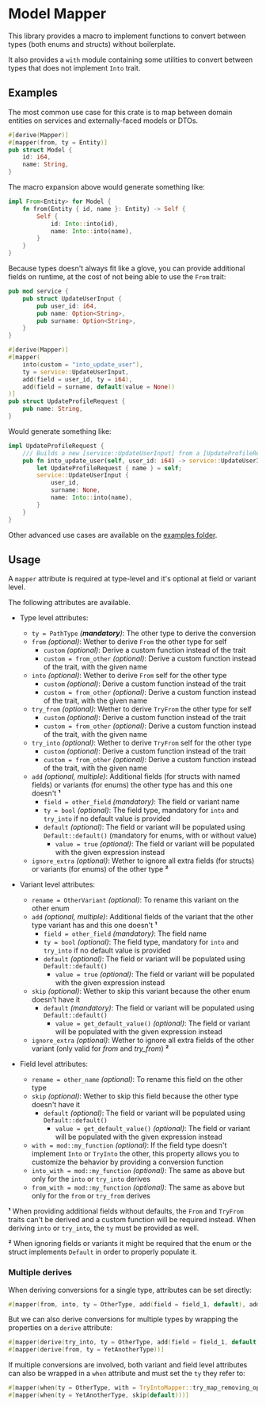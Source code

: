 # Model Mapper

This library provides a macro to implement functions to convert between types (both enums and structs) without boilerplate.

It also provides a `with` module containing some utilities to convert between types that does not implement `Into` trait.

## Examples

The most common use case for this crate is to map between domain entities on services and externally-faced models or DTOs.

```rs
#[derive(Mapper)]
#[mapper(from, ty = Entity)]
pub struct Model {
    id: i64,
    name: String,
}
```

The macro expansion above would generate something like:

```rs
impl From<Entity> for Model {
    fn from(Entity { id, name }: Entity) -> Self {
        Self {
            id: Into::into(id),
            name: Into::into(name),
        }
    }
}
```

Because types doesn't always fit like a glove, you can provide additional fields on runtime, at the cost of not being
able to use the `From` trait:

```rs
pub mod service {
    pub struct UpdateUserInput {
        pub user_id: i64,
        pub name: Option<String>,
        pub surname: Option<String>,
    }
}

#[derive(Mapper)]
#[mapper(
    into(custom = "into_update_user"),
    ty = service::UpdateUserInput,
    add(field = user_id, ty = i64),
    add(field = surname, default(value = None))
)]
pub struct UpdateProfileRequest {
    pub name: String,
}
```

Would generate something like:

```rs
impl UpdateProfileRequest {
    /// Builds a new [service::UpdateUserInput] from a [UpdateProfileRequest]
    pub fn into_update_user(self, user_id: i64) -> service::UpdateUserInput {
        let UpdateProfileRequest { name } = self;
        service::UpdateUserInput {
            user_id,
            surname: None,
            name: Into::into(name),
        }
    }
}
```

Other advanced use cases are available on the [examples folder](./model-mapper/examples/).

## Usage

A `mapper` attribute is required at type-level and it's optional at field or variant level.

The following attributes are available.

- Type level attributes:

  - `ty = PathType` _(**mandatory**)_: The other type to derive the conversion
  - `from` _(optional)_: Wether to derive `From` the other type for self
    - `custom` _(optional)_: Derive a custom function instead of the trait
    - `custom = from_other` _(optional)_: Derive a custom function instead of the trait, with the given name
  - `into` _(optional)_: Wether to derive `From` self for the other type
    - `custom` _(optional)_: Derive a custom function instead of the trait
    - `custom = from_other` _(optional)_: Derive a custom function instead of the trait, with the given name
  - `try_from` _(optional)_: Wether to derive `TryFrom` the other type for self
    - `custom` _(optional)_: Derive a custom function instead of the trait
    - `custom = from_other` _(optional)_: Derive a custom function instead of the trait, with the given name
  - `try_into` _(optional)_: Wether to derive `TryFrom` self for the other type
    - `custom` _(optional)_: Derive a custom function instead of the trait
    - `custom = from_other` _(optional)_: Derive a custom function instead of the trait, with the given name
  - `add` _(optional, multiple)_: Additional fields (for structs with named fields) or variants (for enums) the
    other type has and this one doesn't **&#x00b9;**
    - `field = other_field` _(mandatory)_: The field or variant name
    - `ty = bool` _(optional)_: The field type, mandatory for `into` and `try_into` if no default value is provided
    - `default` _(optional)_: The field or variant will be populated using `Default::default()` (mandatory for enums,
      with or without value)
      - `value = true` _(optional)_: The field or variant will be populated with the given expression instead
  - `ignore_extra` _(optional)_: Wether to ignore all extra fields (for structs) or variants (for enums) of the other
    type **&#x00b2;**

- Variant level attributes:

  - `rename = OtherVariant` _(optional)_: To rename this variant on the other enum
  - `add` _(optional, multiple)_: Additional fields of the variant that the other type variant has and this one
    doesn't **&#x00b9;**
    - `field = other_field` _(mandatory)_: The field name
    - `ty = bool` _(optional)_: The field type, mandatory for `into` and `try_into` if no default value is provided
    - `default` _(optional)_: The field or variant will be populated using `Default::default()`
      - `value = true` _(optional)_: The field or variant will be populated with the given expression instead
  - `skip` _(optional)_: Wether to skip this variant because the other enum doesn't have it
    - `default` _(mandatory)_: The field or variant will be populated using `Default::default()`
      - `value = get_default_value()` _(optional)_: The field or variant will be populated with the given expression instead
  - `ignore_extra` _(optional)_: Wether to ignore all extra fields of the other variant (only valid for _from_ and
    _try_from_) **&#x00b2;**

- Field level attributes:

  - `rename = other_name` _(optional)_: To rename this field on the other type
  - `skip` _(optional)_: Wether to skip this field because the other type doesn't have it
    - `default` _(optional)_: The field or variant will be populated using `Default::default()`
      - `value = get_default_value()` _(optional)_: The field or variant will be populated with the given expression instead
  - `with = mod::my_function` _(optional)_: If the field type doesn't implement `Into` or `TryInto` the other, this
    property allows you to customize the behavior by providing a conversion function
  - `into_with = mod::my_function` _(optional)_: The same as above but only for the `into` or `try_into` derives
  - `from_with = mod::my_function` _(optional)_: The same as above but only for the `from` or `try_from` derives

**&#x00b9;** When providing additional fields without defaults, the `From` and `TryFrom` traits can't be derived and a
custom function will be required instead. When deriving `into` or `try_into`, the `ty` must be provided as well.

**&#x00b2;** When ignoring fields or variants it might be required that the enum or the struct implements `Default`
in order to properly populate it.

### Multiple derives

When deriving conversions for a single type, attributes can be set directly:

```rs
#[mapper(from, into, ty = OtherType, add(field = field_1, default), add(field = field_2, default))]
```

But we can also derive conversions for multiple types by wrapping the properties on a `derive` attribute:

```rs
#[mapper(derive(try_into, ty = OtherType, add(field = field_1, default)))]
#[mapper(derive(from, ty = YetAnotherType))]
```

If multiple conversions are involved, both variant and field level attributes can also be wrapped in a `when` attribute
and must set the `ty` they refer to:

```rs
#[mapper(when(ty = OtherType, with = TryIntoMapper::try_map_removing_option))]
#[mapper(when(ty = YetAnotherType, skip(default)))]
```
